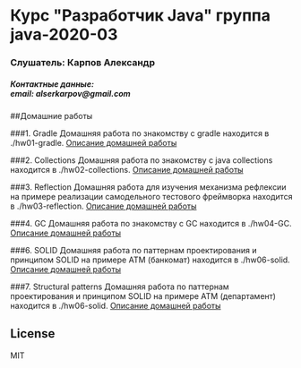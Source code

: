 # Курс "Разработчик Java" группа java-2020-03
<h3>Слушатель: Карпов Александр</h3>
<h5>Контактные данные:<br/>
email: alserkarpov@gmail.com<br/>
</h5>

##Домашние работы

###1. Gradle
Домашняя работа по знакомству с gradle находится в ./hw01-gradle. [Описание домашней работы](hw01-gradle/README.md)

###2. Collections
Домашняя работа по знакомству с java collections находится в ./hw02-collections. [Описание домашней работы](hw02-collections/README.md)

###3. Reflection
Домашняя работа для изучения механизма рефлексии на примере реализации самодельного тестового фреймворка находится в ./hw03-reflection. [Описание домашней работы](hw03-reflection/README.md)

###4. GC
Домашняя работа по знакомству с GC находится в ./hw04-GC. [Описание домашней работы](hw04-GC/README.md)

###6. SOLID
Домашняя работа по паттернам проектирования и принципом SOLID на примере АТМ (банкомат) находится в ./hw06-solid. [Описание домашней работы](hw06-solid/README.md)

###7. Structural patterns
Домашняя работа по паттернам проектирования и принципом SOLID на примере АТМ (департамент) находится в ./hw06-solid. [Описание домашней работы](hw06-solid/README.md)

License
----

MIT